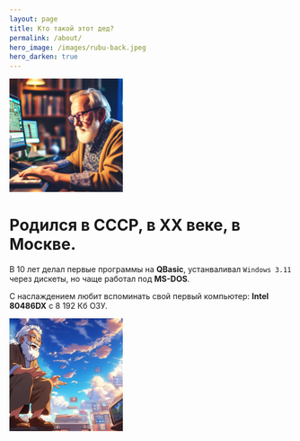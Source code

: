 ```yaml
---
layout: page
title: Кто такой этот дед?
permalink: /about/
hero_image: /images/rubu-back.jpeg
hero_darken: true
---
```



<img alt="ded" src="/images/ded.jpeg" width="40%"/>

# Родился в СССР, в XX веке, в Москве.

В 10 лет делал первые программы на **QBasic**, устанваливал `Windows 3.11` через дискеты, но чаще работал под **MS-DOS**.

С наслаждением любит вспоминать свой первый компьютер: **Intel 80486DX** c 8 192 Кб ОЗУ.

<img alt="ded" src="/images/dreams_past.jpeg" width="40%"/>
